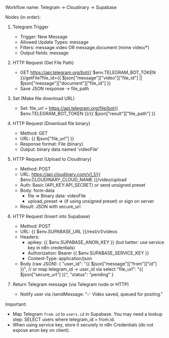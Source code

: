 Workflow name: Telegram → Cloudinary → Supabase

Nodes (in order):

1) Telegram Trigger
   - Trigger: New Message
   - Allowed Update Types: message
   - Filters: message.video OR message.document (mime video/*)
   - Output fields: message

2) HTTP Request (Get File Path)
   - GET https://api.telegram.org/bot{{ $env.TELEGRAM_BOT_TOKEN }}/getFile?file_id={{ $json["message"]["video"]["file_id"] || $json["message"]["document"]["file_id"] }}
   - Save JSON response -> file_path

3) Set (Make file download URL)
   - Set: file_url = https://api.telegram.org/file/bot{{ $env.TELEGRAM_BOT_TOKEN }}/{{ $json["result"]["file_path"] }}

4) HTTP Request (Download file binary)
   - Method: GET
   - URL: {{ $json["file_url"] }}
   - Response format: File (binary)
   - Output: binary data named 'videoFile'

5) HTTP Request (Upload to Cloudinary)
   - Method: POST
   - URL: https://api.cloudinary.com/v1_1/{{ $env.CLOUDINARY_CLOUD_NAME }}/video/upload
   - Auth: Basic (API_KEY:API_SECRET) or send unsigned preset
   - Body: form-data
       - file => Binary data: videoFile
       - upload_preset => (if using unsigned preset) or sign on server
   - Result: JSON with secure_url

6) HTTP Request (Insert into Supabase)
   - Method: POST
   - URL: {{ $env.SUPABASE_URL }}/rest/v1/videos
   - Headers:
       - apikey: {{ $env.SUPABASE_ANON_KEY }} (but better: use service key in n8n credentials)
       - Authorization: Bearer {{ $env.SUPABASE_SERVICE_KEY }}
       - Content-Type: application/json
   - Body (raw JSON):
     {
       "user_id": "{{ $json["message"]["from"]["id"] }}",   // or map telegram_id -> user_id via select
       "file_url": "{{ $json["secure_url"] }}",
       "status": "pending"
     }

7) Return Telegram message (via Telegram node or HTTP)
   - Notify user via /sendMessage: "✅ Video saved, queued for posting."

Important:
- Map Telegram `from.id` to `users.id` in Supabase. You may need a lookup step: SELECT users where telegram_id = from.id.
- When using service key, store it securely in n8n Credentials (do not expose anon key on client).
